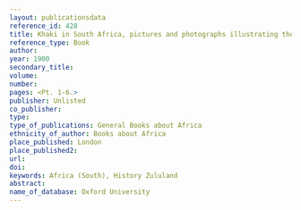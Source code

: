 ```yaml
---
layout: publicationsdata 
reference_id: 428
title: Khaki in South Africa, pictures and photographs illustrating the chief events of the war under lord Roberts
reference_type: Book
author: 
year: 1900
secondary_title: 
volume: 
number: 
pages: <Pt. 1-6.>
publisher: Unlisted
co_publisher: 
type: 
type_of_publications: General Books about Africa
ethnicity_of_author: Books about Africa
place_published: London
place_published2: 
url: 
doi: 
keywords: Africa (South), History Zululand
abstract: 
name_of_database: Oxford University
---
```

